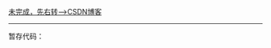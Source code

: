 [未完成，先右转——>CSDN博客](https://blog.csdn.net/qq_31567525)

----------------------------

暂存代码：
```cpp
```
